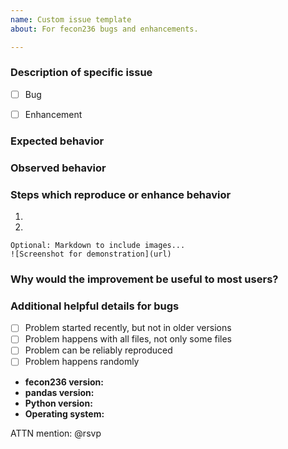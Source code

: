 ```yaml
---
name: Custom issue template
about: For fecon236 bugs and enhancements.

---
```


### Description of specific issue




- [ ] Bug
- [ ] Enhancement


### Expected behavior




### Observed behavior




### Steps which reproduce or enhance behavior

1. 
2. 


```
Optional: Markdown to include images...
![Screenshot for demonstration](url)
```


### Why would the improvement be useful to most users?




### Additional helpful details for bugs

- [ ] Problem started recently, but not in older versions
- [ ] Problem happens with all files, not only some files
- [ ] Problem can be reliably reproduced
- [ ] Problem happens randomly

- **fecon236 version:** 
- **pandas version:** 
- **Python version:** 
- **Operating system:** 


ATTN mention: @rsvp
